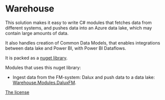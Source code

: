 # Warehouse

This solution makes it easy to write C# modules that fetches data from different systems, and pushes data into an Azure data lake, which may contain large amounts of data.

It also handles creation of Common Data Models, that enables integrations between data lake and Power BI, with Power BI Dataflows.

It is packed as a [nuget library](https://www.nuget.org/packages/Bygdrift.Warehouse).

Modules that uses this nuget library:

*   Ingest data from the FM-system: Dalux and push data to a data lake: [Warehouse.Modules.DaluxFM](https://github.com/hillerod/Warehouse.Modules.DaluxFM).

[The license](LICENSE.md)
